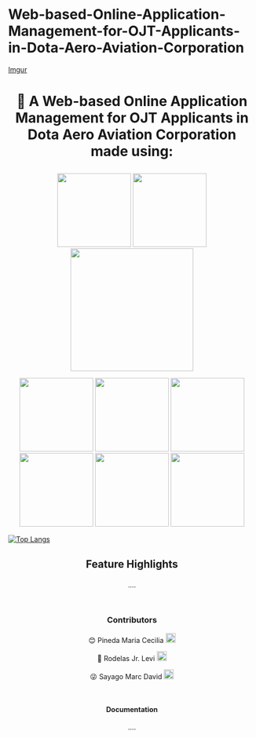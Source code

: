 # Web-based-Online-Application-Management-for-OJT-Applicants-in-Dota-Aero-Aviation-Corporation

[Imgur](https://imgur.com/ywrWCmu)
<br>
    <h1 style="text-align: center;"><p align="center">💬 A Web-based Online Application Management for OJT Applicants in Dota Aero Aviation Corporation made using:</p></h1>
<p align="center">
    <img src="https://cdn.discordapp.com/attachments/739424796814737418/1226724993669267527/html5-logo-png-transparent.png?ex=6625cfad&is=66135aad&hm=5249ed4b6ab129633eb58683a6f0bd89330f437da37034caeec7c0d026733d33&" width="150">
    <img src="https://cdn.discordapp.com/attachments/739424796814737418/1226725855980683305/CSS3_logo_and_wordmark.svg.png?ex=6625d07b&is=66135b7b&hm=87e58bfdcd84af1e38a760cb9d7821daa9167533a1b570c00e8ab97aca420162&" width="150">
    <img src="https://cdn.discordapp.com/attachments/739424796814737418/1226724994503934014/javascript.png?ex=6625cfae&is=66135aae&hm=99ece6e3b4e2aefaf9f385630582ecca472ae7289a2b7aa483451f871d7fd6be&" width="250">
</p>

<p align="center">
    <img src="https://cdn.discordapp.com/attachments/739424796814737418/1226724994206400532/PHP-logo.svg_1.png?ex=6625cfae&is=66135aae&hm=99ee00937216f7aa22ad643a7d31e6e1ca281f811449f176aa015fafe5dec3e4&" width="150">
    <img src="https://cdn.discordapp.com/attachments/739424796814737418/1226726611395809380/Mysql_logo.png?ex=6625d12f&is=66135c2f&hm=bdc4962895266ce3d3c195e40bb2b2cfe56c48142031d9f8535fcdfaf1852dba&" width="150">
    <img src="https://cdn.discordapp.com/attachments/739424796814737418/1226814720917504040/jQuery.png?ex=6626233e&is=6613ae3e&hm=287ada9f05254724904442d243c1b71f9f24eca89441a210254ee8896a22415c&" width="150">
    <img src="https://cdn.discordapp.com/attachments/739424796814737418/1227662846712610828/font_awesome.png?ex=6629391f&is=6616c41f&hm=f8f5bf0d71c9bcefc78f8cb17ac9d4492319f6ee7e68bf4eb2090a6e27feaa90&" width="150">
    <img src="https://cdn.discordapp.com/attachments/739424796814737418/1229685767740063764/Bootstrap_logo.svg.png?ex=6630951d&is=661e201d&hm=ec06c76eb0c93a98ed4ddcea77a7d2c435461900170318e9f4dea6b7a0b79d25&" width="150">
    <img src="https://cdn.discordapp.com/attachments/739424796814737418/1229685768063156275/1200px-Node.js_logo.svg.png?ex=6630951d&is=661e201d&hm=58507ce98edddf71c8b2288722218f545d31cf5499c4221a8c40427435eb7398&" width="150">
</p>

[![Top Langs](https://github-readme-stats.vercel.app/api/top-langs/?username=LaffeyTaffey)](https://github.com/LaffeyTaffey/github-readme-stats)
<br>

<h2><p align="center">Feature Highlights</p></h2>
<p align="center">
....
</p>

<br>
    <h3 style="text-align: center;"><p align="center">Contributors</p></h3>
<p align="center"> 
    😊 Pineda Maria Cecilia
    <a href="https://www.facebook.com/Raicem.Caelia.79">
        <img src="https://img.icons8.com/color/48/000000/facebook.png" width="20">
</p>
    </a>
<p align="center">
    🤪 Rodelas Jr. Levi
    <a href="https://www.facebook.com/Danke.Danke11/">
        <img src="https://img.icons8.com/color/48/000000/facebook.png" width="20">
</p>
    </a>
<p align="center">
    😜 Sayago Marc David
    <a href="https://www.facebook.com/Naixs">
        <img src="https://img.icons8.com/color/48/000000/facebook.png" width="20">
    </a>
</p>

<br>

<h4><p align="center">Documentation</p></h4>
<p align="center">
....
</p>









